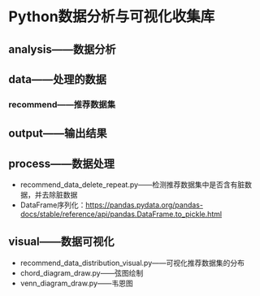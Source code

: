 # Python数据分析与可视化收集库
## analysis——数据分析
## data——处理的数据
### recommend——推荐数据集
## output——输出结果
## process——数据处理
* recommend_data_delete_repeat.py——检测推荐数据集中是否含有脏数据，并去除脏数据
* DataFrame序列化：https://pandas.pydata.org/pandas-docs/stable/reference/api/pandas.DataFrame.to_pickle.html
## visual——数据可视化
* recommend_data_distribution_visual.py——可视化推荐数据集的分布
* chord_diagram_draw.py——弦图绘制
* venn_diagram_draw.py——韦恩图